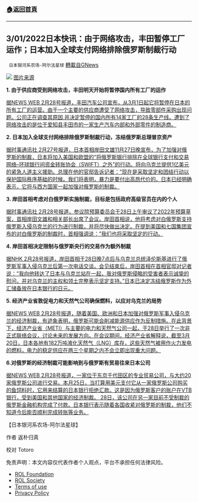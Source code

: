 ###  [:house:返回首頁](https://github.com/ourhimalayas/txt)
---


## 3/01/2022日本快讯：由于网络攻击，丰田暂停工厂运作；日本加入全球支付网络排除俄罗斯制裁行动
` 日本银河系农场-阿尔法星球` [轉載自GNews](https://gnews.org/zh-hans/2083807/)

![](https://assets.gnews.org/wp-content/uploads/2022/02/000246261_640.jpeg)
[图片来源](https://gnews.org/zh-hans/2083807/)

**1. 由于供应商受到网络攻击，丰田明天开始将暂停国内所有工厂的运作**

[据NEWS WEB 2月28号报道，丰田汽车公司宣布，从3月1日起它将暂停在日本的所有工厂的运营。由于一个主要的供应商遭受了网络攻击，导致零部件采购出现问题。公司正在调查其原因,并决定暂停的国内所有14家工厂的28条生产线。遭到了网络攻击的是位于爱知县丰田市的一家生产汽车内部和外部零件的制造商。](https://www3.nhk.or.jp/news/html/20220228/k10013505951000.html)

**2. 日本加入全球支付网络排除俄罗斯制裁行动，冻结俄罗斯总理普京资产**

[据时事通讯社 2月27号报道，日本首相岸田文雄11月27日晚宣布，为了加强对俄罗斯的制裁，日本将加入美国和欧盟的“将俄罗斯银行排除在全球银行支付和交易网络–环球银行间资金转账协会（SWIFT）之外”的行动。将向乌克兰提供1亿美元的紧急人道主义援助。总理在他的官邸告诉记者：”现在是采取坚定和团结行动以保护国际秩序基础的时候。我们将表明，暴力是要付出高昂代价的。日本已经明确表示，它将与西方国家一起加强对俄罗斯的制裁。](https://news.yahoo.co.jp/articles/742f73394ba1b11f5f82d81dec8450b76184dc84)

**3. 岸田首相考虑对白俄罗斯实施制裁，目标是包括政府高级官员在内的个人**

[据时事通讯社 2月28号报道，参议院预算委员会于28日上午审议了2022年预算草案，首相岸田文雄和相关部长出席了会议。岸田首相说，他将考虑对白俄罗斯支持俄罗斯入侵乌克兰的行为进行制裁，并将尽快做出决定。在提到美国和七国集团宣布的对白俄罗斯的制裁时，首相强调说：”我们也将采取坚定的行动。](https://news.yahoo.co.jp/articles/f7d5367865fd7565ec878db8b0e9aab7f925ffa2)

**4. 岸田首相决定限制与俄罗斯央行的交易作为额外制裁**

[据NHK 2月28号报道，岸田首相于28日晚7点后与乌克兰总统泽伦斯基进行了俄罗斯军事入侵乌克兰后第一次电话交谈。会见结束后，岸田首相在首相官邸对记者说：”我向他转达了日本与乌克兰站在一起，我对俄罗斯侵略的受害者表示诚挚的慰问，并对乌克兰的主权和领土完整表示坚定支持。”日本已决定冻结俄罗斯作为外汇储备放在日本银行的日元。](https://www3.nhk.or.jp/news/html/20220228/k10013506111000.html)

**5. 经济产业省敦促电力和天然气公司确保燃料，以应对乌克兰的局势**

[据NEWS WEB 2月28号报道，随着美国、欧洲和日本加强对俄罗斯军事入侵乌克兰的经济制裁，有迹象表明，俄罗斯可能会削减能源供应作为反制措施。在此背景下，经济产业省（METI）与主要的电力和天然气公司一起，于28日举行了一次非正式联络会议，讨论未来的发展方向。在会议期间，经济产业省解释说，截至3月20日，日本各地有182万吨液化天然气（LNG）库存，这些天然气被用作火力发电的燃料，电力的稳定供应在两三个星期之内不会立即出现重大问题。](https://www3.nhk.or.jp/news/html/20220228/k10013506051000.html)

**6.对俄罗斯的经济制裁可能影响到与俄罗斯有贸易往来日本公司**

[据NEWS WEB 2月28号报道，一家位于东京千代田区的专业贸易公司，与大约20家俄罗斯公司进行交易。本月25日，当打算用美元支付它从一家俄罗斯公司购买的鱼饲料时，它用来结算的日本银行拒绝汇款。这是因为俄罗斯客户的账户在VTB银行，受到美国和其他国家的经济制裁。 28日，该公司在另一家目前不受制裁的俄罗斯金融机构完成了付款。日本银行表示随着各国收紧对俄罗斯的制裁，他们不知道今后能否顺利完成转账等业务。](https://www3.nhk.or.jp/news/html/20220228/k10013505881000.html?utm_int=news-business_contents_list-items_006)

【日本银河系农场-阿尔法星球】

作者 返朴归真

校对 Totoro

 

免责声明：本文内容仅代表作者个人观点，平台不承担任何法律风险。

- [ROL Foundation](https://rolfoundation.org/)
- [ROL Society](https://rolsociety.org/)
- [Terms of use](https://gnews.org/terms-of-use-3/)
- [Privacy Policy](https://gnews.org/privacy-policy/)
